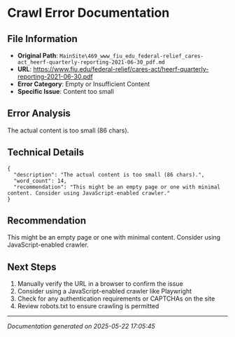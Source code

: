 # Crawl Error Documentation

## File Information
- **Original Path**: `MainSite\469_www_fiu_edu_federal-relief_cares-act_heerf-quarterly-reporting-2021-06-30_pdf.md`
- **URL**: https://www.fiu.edu/federal-relief/cares-act/heerf-quarterly-reporting-2021-06-30.pdf
- **Error Category**: Empty or Insufficient Content
- **Specific Issue**: Content too small

## Error Analysis
The actual content is too small (86 chars).

## Technical Details
```
{
  "description": "The actual content is too small (86 chars).",
  "word_count": 14,
  "recommendation": "This might be an empty page or one with minimal content. Consider using JavaScript-enabled crawler."
}
```

## Recommendation
This might be an empty page or one with minimal content. Consider using JavaScript-enabled crawler.

## Next Steps
1. Manually verify the URL in a browser to confirm the issue
2. Consider using a JavaScript-enabled crawler like Playwright
3. Check for any authentication requirements or CAPTCHAs on the site
4. Review robots.txt to ensure crawling is permitted

---
*Documentation generated on 2025-05-22 17:05:45*

